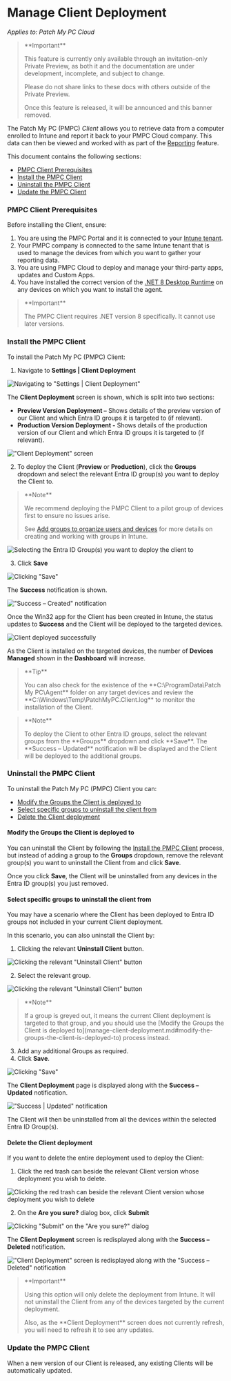# Manage Client Deployment

_Applies to: Patch My PC Cloud_

<blockquote class="wp-block-quote">
<p>**Important**</p>
<p>This feature is currently only available through an invitation-only Private Preview, as both it and the documentation are under development, incomplete, and subject to change.</p>
<p>Please do not share links to these docs with others outside of the Private Preview.</p>
<p>Once this feature is released, it will be announced and this banner removed.</p>
</blockquote>

The Patch My PC (PMPC) _Client_ allows you to retrieve data from a computer enrolled to Intune and report it back to your PMPC Cloud company. This data can then be viewed and worked with as part of the [Reporting](../cloud-reporting/) feature.

This document contains the following sections:

* [PMPC Client Prerequisites](manage-client-deployment.md#pmpc-client-prerequisites)
* [Install the PMPC Client](manage-client-deployment.md#install-the-pmpc-client)
* [Uninstall the PMPC Client](manage-client-deployment.md#uninstall-the-pmpc-client)
* [Update the PMPC Client](manage-client-deployment.md#update-the-pmpc-client)

### PMPC Client Prerequisites

Before installing the Client, ensure:

1. You are using the PMPC Portal and it is connected to your [Intune tenant](manage-your-environments-in-cloud/manage-cloud-intune-tenants.md#connecting-to-an-intune-tenant).
2. Your PMPC company is connected to the same Intune tenant that is used to manage the devices from which you want to gather your reporting data.
3. You are using PMPC Cloud to deploy and manage your third-party apps, updates and Custom Apps.
4. You have installed the correct version of the [.NET 8 Desktop Runtime](https://dotnet.microsoft.com/en-us/download/dotnet/8.0) on any devices on which you want to install the agent.

<blockquote class="wp-block-quote">
<p>**Important**</p>
<p>The PMPC Client requires .NET version 8 specifically. It cannot use later versions.</p>
</blockquote>

### Install the PMPC Client

To install the Patch My PC (PMPC) Client:

1. Navigate to **Settings | Client Deployment**

![Navigating to "Settings | Client Deployment"](/_images/image-(2724).png "Navigating to “Settings | Client Deployment”")

The **Client Deployment** screen is shown, which is split into two sections:

* **Preview Version Deployment –** Shows details of the preview version of our Client and which Entra ID groups it is targeted to (if relevant).
* **Production Version Deployment -** Shows details of the production version of our Client and which Entra ID groups it is targeted to (if relevant).

!["Client Deployment" screen](/_images/image-(2725).png "“Client Deployment” screen")

2. To deploy the Client (**Preview** or **Production**), click the **Groups** dropdown and select the relevant Entra ID group(s) you want to deploy the Client to.

<blockquote class="wp-block-quote">
<p>**Note**</p>
<p>We recommend deploying the PMPC Client to a pilot group of devices first to ensure no issues arise.</p>
<p>See <a href="https://learn.microsoft.com/en-us/intune/intune-service/fundamentals/groups-add">Add groups to organize users and devices</a> for more details on creating and working with groups in Intune.</p>
</blockquote>

![Selecting the Entra ID Group(s) you want to deploy the client to](/_images/image-(2726).png "Selecting the Entra ID Group(s) you want to deploy the client to")

3. Click **Save**

![Clicking "Save"](/_images/image-(2727).png "Clicking &#x22;Save&#x22;")

The **Success** notification is shown.

!["Success – Created" notification](/_images/image-(2728).png "“Success – Created” notification")

Once the Win32 app for the Client has been created in Intune, the status updates to **Success** and the Client will be deployed to the targeted devices.

![Client deployed successfully](/_images/image-(2729).png "Client deployed successfully")

As the Client is installed on the targeted devices, the number of **Devices Managed** shown in the **Dashboard** will increase.

<blockquote class="wp-block-quote">
<p>**Tip**</p>
<p>You can also check for the existence of the **C:\ProgramData\Patch My PC\Agent** folder on any target devices and review the **C:\Windows\Temp\PatchMyPC.Client.log** to monitor the installation of the Client.</p>
</blockquote>

<blockquote class="wp-block-quote">
<p>**Note**</p>
<p>To deploy the Client to other Entra ID groups, select the relevant groups from the **Groups** dropdown and click **Save**. The **Success – Updated** notification will be displayed and the Client will be deployed to the additional groups.</p>
</blockquote>

### Uninstall the PMPC Client

To uninstall the Patch My PC (PMPC) Client you can:

* [Modify the Groups the Client is deployed to](manage-client-deployment.md#modify-the-groups-the-client-is-deployed-to)
* [Select specific groups to uninstall the client from](manage-client-deployment.md#select-specific-groups-to-uninstall-the-client-from)
* [Delete the Client deployment](manage-client-deployment.md#delete-the-client-deployment)

#### Modify the Groups the Client is deployed to

You can uninstall the Client by following the [Install the PMPC Client](manage-client-deployment.md#install-the-pmpc-client) process, but instead of adding a group to the **Groups** dropdown, remove the relevant group(s) you want to uninstall the Client from and click **Save**.

Once you click **Save**, the Client will be uninstalled from any devices in the Entra ID group(s) you just removed.

#### Select specific groups to uninstall the client from

You may have a scenario where the Client has been deployed to Entra ID groups not included in your current Client deployment.

In this scenario, you can also uninstall the Client by:

1. Clicking the relevant **Uninstall Client** button.

![Clicking the relevant "Uninstall Client" button](/_images/image.png "Clicking the relevant \"Uninstall Client\" button")

2. Select the relevant group.

![Clicking the relevant "Uninstall Client" button](/_images/image-(1).png "Clicking the relevant “Uninstall Client” button")

<blockquote class="wp-block-quote">
<p>**Note**</p>
<p>If a group is greyed out, it means the current Client deployment is targeted to that group, and you should use the [Modify the Groups the Client is deployed to](manage-client-deployment.md#modify-the-groups-the-client-is-deployed-to) process instead.</p>
</blockquote>

3. Add any additional Groups as required.
4. Click **Save**.

![Clicking "Save"](/_images/image-(2).png "Clicking “Save”")

The **Client Deployment** page is displayed along with the **Success – Updated** notification.

!["Success | Updated" notification](/_images/image-(3).png "“Success | Updated” notification")

The Client will then be uninstalled from all the devices within the selected Entra ID Group(s).

#### Delete the Client deployment

If you want to delete the entire deployment used to deploy the Client:

1. Click the red trash can beside the relevant Client version whose deployment you wish to delete.

![Clicking the red trash can beside the relevant Client version whose deployment you wish to delete](/_images/image-(4).png "Clicking the red trash can beside the relevant Client version whose deployment you wish to delete")

2. On the **Are you sure?** dialog box, click **Submit**

![Clicking "Submit" on the "Are you sure?" dialog](/_images/image-(5).png "Clicking “Submit” on the “Are you sure?” dialog")

The **Client Deployment** screen is redisplayed along with the **Success – Deleted** notification.

!["Client Deployment" screen is redisplayed along with the "Success – Deleted" notification](/_images/image-(6).png "“Client Deployment” screen is redisplayed along with the “Success – Deleted” notification")

<blockquote class="wp-block-quote">
<p>**Important**</p>
<p>Using this option will only delete the deployment from Intune. It will not uninstall the Client from any of the devices targeted by the current deployment.</p>
<p>Also, as the **Client Deployment** screen does not currently refresh, you will need to refresh it to see any updates.</p>
</blockquote>

### Update the PMPC Client

When a new version of our Client is released, any existing Clients will be automatically updated.